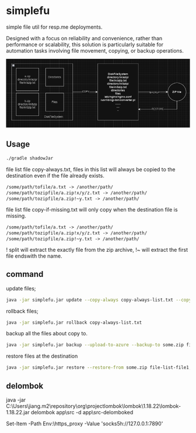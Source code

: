 # simplefu
simple file util for resp.me deployments.

Designed with a focus on reliability and convenience, rather than performance or scalability, this solution is particularly suitable for automation tasks involving file movement, copying, or backup operations.

![alt text](./assets/simplefu.png "Simplefu")

## Usage

```bash
./gradle shadowJar
```

file list file copy-always.txt, files in this list will always be copied to the destination even if the file already exists.
```text
/some/path/tofile/a.txt -> /another/path/
/some/path/tozipfile/a.zip!x/y/z.txt -> /another/path/
/some/path/tozipfile/a.zip!~y.txt -> /another/path/
```

file list file copy-if-missing.txt will only copy when the destination file is missing.
```text
/some/path/tofile/a.txt -> /another/path/
/some/path/tozipfile/a.zip!x/y/z.txt -> /another/path/
/some/path/tozipfile/a.zip!~y.txt -> /another/path/
```
! split will extract the exactly file from the zip archive, !~ will extract the first file endswith the name.

## command
update files;
```bash
java -jar simplefu.jar update --copy-always copy-always-list.txt --copy-if-missing copy-if-missing-list.txt
```

rollback files;
```bash
java -jar simplefu.jar rollback copy-always-list.txt
```

backup all the files about copy to.
```bash
java -jar simplefu.jar backup --upload-to-azure --backup-to some.zip file-list-file1, file-list-file2 ...
```
restore files at the destination

```bash
java -jar simplefu.jar restore --restore-from some.zip file-list-file1, file-list-file2 ...
```

## delombok

java -jar C:\Users\jiang\.m2\repository\org\projectlombok\lombok\1.18.22\lombok-1.18.22.jar delombok app\src -d app\src-delomboked

Set-Item -Path Env:\https_proxy -Value 'socks5h://127.0.0.1:7890'
